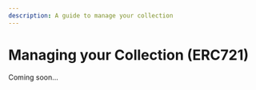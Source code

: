 ```yaml
---
description: A guide to manage your collection
---
```


# Managing your Collection (ERC721)

Coming soon...
